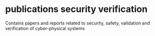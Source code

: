 # publications security verification

Contains papers and reports related to security, safety, validation and verification of cyber-physical systems
